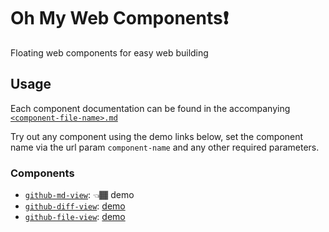 # Oh My Web Components❗️

Floating web components for easy web building

## Usage

Each component documentation can be found in the accompanying [`<component-file-name>.md`](components/)

Try out any component using the demo links below, set the component name via the url param `component-name` and any other required parameters.

### Components

* [`github-md-view`](?component-name=github-md-view&url=components/github-md-view.md): 👈🏾 demo
* [`github-diff-view`](?component-name=github-md-view&url=components/github-diff-view.md): [demo](?component-name=github-diff-view&head=f1c3c32&base=9dfe892&repo=tophat/webext-training&file=package.json)
* [`github-file-view`](?component-name=github-md-view&url=components/github-file-view.md): [demo](?component-name=github-file-view&ref=HEAD&repo=iamogbz/oh-my-wcs&file=components/github-diff-view.js&lines=L10-L42)
